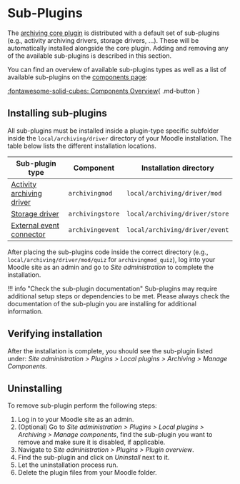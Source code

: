 # Sub-Plugins

The [archiving core plugin](core.md) is distributed with a default set of sub-plugins (e.g., activity archiving drivers,
storage drivers, ...). These will be automatically installed alongside the core plugin. Adding and removing any of the
available sub-plugins is described in this section.

You can find an overview of available sub-plugins types as well as a list of available sub-plugins on the
[components page](../../components.md):

[:fontawesome-solid-cubes: Components Overview](../../components.md){ .md-button }


## Installing sub-plugins

All sub-plugins must be installed inside a plugin-type specific subfolder inside the `local/archiving/driver` directory
of your Moodle installation. The table below lists the different installation locations.

| Sub-plugin type                                                             | Component        | Installation directory         |
|-----------------------------------------------------------------------------|------------------|--------------------------------|
| [Activity archiving driver](../../components.md#activity-archiving-drivers) | `archivingmod`   | `local/archiving/driver/mod`   |
| [Storage driver](../../components.md#storage-drivers)                       | `archivingstore` | `local/archiving/driver/store` |
| [External event connector](../../components.md#external-event-connectors)   | `archivingevent` | `local/archiving/driver/event` |

After placing the sub-plugins code inside the correct directory (e.g., `local/archiving/driver/mod/quiz` for
`archivingmod_quiz`), log into your Moodle site as an admin and go to _Site administration_ to complete the
installation.

!!! info "Check the sub-plugin documentation"
    Sub-plugins may require additional setup steps or dependencies to be met. Please always check the documentation of
    the sub-plugin you are installing for additional information.


## Verifying installation

After the installation is complete, you should see the sub-plugin listed under: _Site administration > Plugins > Local
plugins > Archiving > Manage Components_.


## Uninstalling

To remove sub-plugin perform the following steps:

1. Log in to your Moodle site as an admin.
2. (Optional) Go to _Site administration > Plugins > Local plugins > Archiving > Manage components_, find the sub-plugin
   you want to remove and make sure it is disabled, if applicable.
3. Navigate to _Site administration > Plugins > Plugin overview_.
4. Find the sub-plugin and click on _Uninstall_ next to it.
5. Let the uninstallation process run.
6. Delete the plugin files from your Moodle folder.
